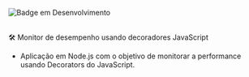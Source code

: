 ![Badge em Desenvolvimento](http://img.shields.io/static/v1?label=STATUS&message=EM%20DESENVOLVIMENTO&color=GREEN&style=for-the-badge)

</br>
 🛠️  Monitor de desempenho usando decoradores JavaScript

- Aplicação em Node.js com o objetivo de monitorar a performance usando Decorators do JavaScript.
